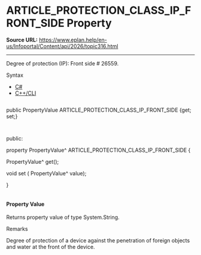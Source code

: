 # ARTICLE_PROTECTION_CLASS_IP_FRONT_SIDE Property

**Source URL:** https://www.eplan.help/en-us/Infoportal/Content/api/2026/topic316.html

---

Degree of protection (IP): Front side # 26559.

Syntax

- [C#](#i-syntax-CS)
- [C++/CLI](#i-syntax-CPP2005)

```
```
public PropertyValue ARTICLE_PROTECTION_CLASS_IP_FRONT_SIDE {get; set;}
```
```

```
```
public:

property PropertyValue^ ARTICLE_PROTECTION_CLASS_IP_FRONT_SIDE {

   PropertyValue^ get();

   void set (    PropertyValue^ value);

}
```
```

#### Property Value

Returns property value of type System.String.

Remarks

Degree of protection of a device against the penetration of foreign objects and water at the front of the device.
